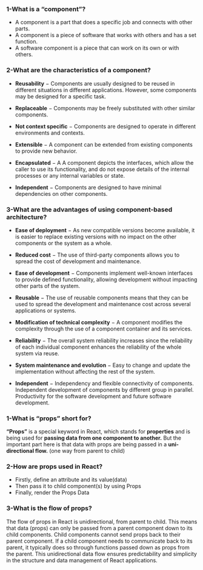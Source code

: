 ### 1-What is a “component”?
- A component is a part that does a specific job and connects with other parts.
- A component is a piece of software that works with others and has a set function.
- A software component is a piece that can work on its own or with others.
### 2-What are the characteristics of a component?
- **Reusability** − Components are usually designed to be reused in different situations in different applications. However, some components may be designed for a specific task.

- **Replaceable** − Components may be freely substituted with other similar components.

- **Not context specific** − Components are designed to operate in different environments and contexts.

- **Extensible** − A component can be extended from existing components to provide new behavior.

- **Encapsulated** − A A component depicts the interfaces, which allow the caller to use its functionality, and do not expose details of the internal processes or any internal variables or state.

- **Independent** − Components are designed to have minimal dependencies on other components.
### 3-What are the advantages of using component-based architecture?
- **Ease of deployment** − As new compatible versions become available, it is easier to replace existing versions with no impact on the other components or the system as a whole.

- **Reduced cost** − The use of third-party components allows you to spread the cost of development and maintenance.

- **Ease of development** − Components implement well-known interfaces to provide defined functionality, allowing development without impacting other parts of the system.

- **Reusable** − The use of reusable components means that they can be used to spread the development and maintenance cost across several applications or systems.

- **Modification of technical complexity** − A component modifies the complexity through the use of a component container and its services.

- **Reliability** − The overall system reliability increases since the reliability of each individual component enhances the reliability of the whole system via reuse.

- **System maintenance and evolution** − Easy to change and update the implementation without affecting the rest of the system.

- **Independent** − Independency and flexible connectivity of components. Independent development of components by different group in parallel. Productivity for the software development and future software development.



### 1-What is “props” short for?
**“Props”** is a special keyword in React, which stands for **properties** and is being used for **passing data from one component to another.**
But the important part here is that data with props are being passed in a **uni-directional flow.** (one way from parent to child)

### 2-How are props used in React?
- Firstly, define an attribute and its value(data)
- Then pass it to child component(s) by using Props
- Finally, render the Props Data
### 3-What is the flow of props?
The flow of props in React is unidirectional, from parent to child. This means that data (props) can only be passed from a parent component down to its child components. Child components cannot send props back to their parent component. If a child component needs to communicate back to its parent, it typically does so through functions passed down as props from the parent. This unidirectional data flow ensures predictability and simplicity in the structure and data management of React applications.
